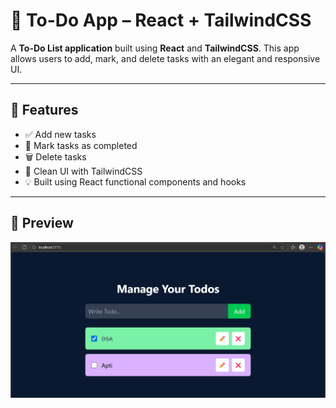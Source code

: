 # 📝 To-Do App – React + TailwindCSS

A  **To-Do List application** built using **React** and **TailwindCSS**. This app allows users to add, mark, and delete tasks with an elegant and responsive UI.

---

## 🚀 Features

- ✅ Add new tasks
- 📌 Mark tasks as completed
- 🗑️ Delete tasks
- 🌙 Clean UI with TailwindCSS
- 💡 Built using React functional components and hooks

---

## 📸 Preview

![Preview Screenshot](screenshot.png)  


